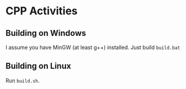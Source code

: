 # CPP Activities

## Building on Windows

I assume you have MinGW (at least g++) installed. Just build `build.bat`

## Building on Linux

Run `build.sh`.